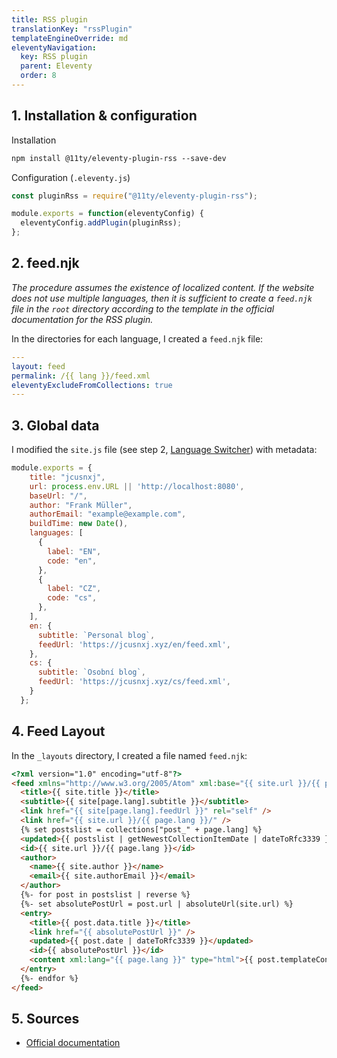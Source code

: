 ```yaml
---
title: RSS plugin
translationKey: "rssPlugin"
templateEngineOverride: md
eleventyNavigation:
  key: RSS plugin
  parent: Eleventy
  order: 8
---
```

## 1. Installation & configuration
Installation
```html
npm install @11ty/eleventy-plugin-rss --save-dev
```

Configuration (`.eleventy.js`)
```js
const pluginRss = require("@11ty/eleventy-plugin-rss");

module.exports = function(eleventyConfig) {
  eleventyConfig.addPlugin(pluginRss);
};
```

## 2. feed.njk
_The procedure assumes the existence of localized content. If the website does not use multiple languages, then it is sufficient to create a `feed.njk` file in the `root` directory according to the template in the official documentation for the RSS plugin._

In the directories for each language, I created a `feed.njk` file:
```yaml
---
layout: feed
permalink: /{{ lang }}/feed.xml
eleventyExcludeFromCollections: true
---
```

## 3. Global data
I modified the `site.js` file (see step 2, [Language Switcher](/en/note/eleventy/language-switcher)) with metadata: 

```js
module.exports = {
    title: "jcusnxj",
    url: process.env.URL || 'http://localhost:8080',
    baseUrl: "/",
    author: "Frank Müller",
    authorEmail: "example@example.com",
    buildTime: new Date(),
    languages: [
      {
        label: "EN",
        code: "en",
      },
      {
        label: "CZ",
        code: "cs",
      },
    ],
    en: {
      subtitle: `Personal blog`,
      feedUrl: 'https://jcusnxj.xyz/en/feed.xml',
    },
    cs: {
      subtitle: `Osobní blog`,
      feedUrl: 'https://jcusnxj.xyz/cs/feed.xml',
    }
  };
  ```

## 4. Feed Layout
In the `_layouts` directory, I created a file named `feed.njk`:
```html
<?xml version="1.0" encoding="utf-8"?>
<feed xmlns="http://www.w3.org/2005/Atom" xml:base="{{ site.url }}/{{ page.lang }}/">
  <title>{{ site.title }}</title>
  <subtitle>{{ site[page.lang].subtitle }}</subtitle>
  <link href="{{ site[page.lang].feedUrl }}" rel="self" />
  <link href="{{ site.url }}/{{ page.lang }}/" />
  {% set postslist = collections["post_" + page.lang] %}
  <updated>{{ postslist | getNewestCollectionItemDate | dateToRfc3339 }}</updated>
  <id>{{ site.url }}/{{ page.lang }}</id>
  <author>
    <name>{{ site.author }}</name>
    <email>{{ site.authorEmail }}</email>
  </author>
  {%- for post in postslist | reverse %} 
  {%- set absolutePostUrl = post.url | absoluteUrl(site.url) %}
  <entry>
    <title>{{ post.data.title }}</title>
    <link href="{{ absolutePostUrl }}" />
    <updated>{{ post.date | dateToRfc3339 }}</updated>
    <id>{{ absolutePostUrl }}</id>
    <content xml:lang="{{ page.lang }}" type="html">{{ post.templateContent | htmlToAbsoluteUrls(absolutePostUrl) }}</content>
  </entry>
  {%- endfor %}
</feed>
```

## 5. Sources
- [Official documentation](https://www.11ty.dev/docs/plugins/rss/)

